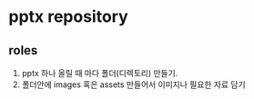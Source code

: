 <h1>pptx repository</h1>

## roles
  1. pptx 하나 올릴 때 마다 폴더(디렉토리) 만들기.</li>
  2. 폴더안에 images 혹은 assets 만들어서 이미지나 필요한 자료 담기
